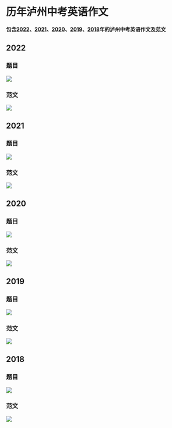 # 历年泸州中考英语作文

**包含[2022](/English/exam_composition.html#_2022)、[2021](/English/exam_composition.html#_2021)、[2020](/English/exam_composition.html#_2020)、[2019](/English/exam_composition.html#_2019)、[2018](/English/exam_composition.html#_2018)年的泸州中考英语作文及范文**

## 2022	

### 题目

![](https://p2.myzwq.com/i/PicGo/202302011449518.png)

### 范文

![](https://p2.myzwq.com/i/PicGo/202302011453603.png)

## 2021

### 题目

![](https://p2.myzwq.com/i/PicGo/202302011458304.png)

### 范文

![](https://p2.myzwq.com/i/PicGo/202302011503716.png)

## 2020

### 题目

![](https://p2.myzwq.com/i/PicGo/202302011504888.png)

### 范文

![](https://p2.myzwq.com/i/PicGo/202302011506928.png)

## 2019

### 题目

![](https://p2.myzwq.com/i/PicGo/202302011507321.png)

### 范文

![](https://p2.myzwq.com/i/PicGo/202302011508153.png)

## 2018

### 题目

![](https://p2.myzwq.com/i/PicGo/202302011515061.png)

### 范文

![](https://p2.myzwq.com/i/PicGo/202302011511472.png)